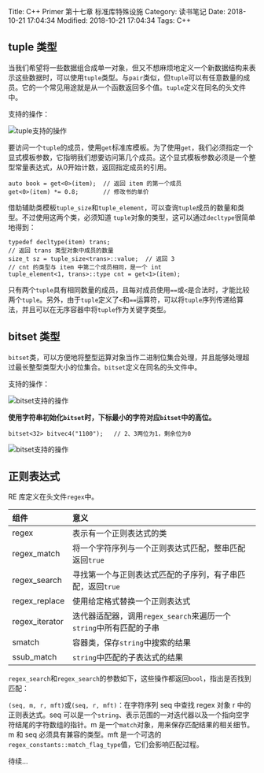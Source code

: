 Title: C++ Primer 第十七章 标准库特殊设施
Category: 读书笔记
Date: 2018-10-21 17:04:34
Modified: 2018-10-21 17:04:34
Tags: C++

## tuple 类型

当我们希望将一些数据组合成单一对象，但又不想麻烦地定义一个新数据结构来表示这些数据时，可以使用`tuple`类型。与`pair`类似，但`tuple`可以有任意数量的成员。它的一个常见用途就是从一个函数返回多个值。`tuple`定义在同名的头文件中。

支持的操作：

![tuple支持的操作]({static}/images/c++17-1.jpg)

要访问一个`tuple`的成员，使用`get`标准库模板。为了使用`get`，我们必须指定一个显式模板参数，它指明我们想要访问第几个成员。这个显式模板参数必须是一个整型常量表达式，从0开始计数，返回指定成员的引用。

```
auto book = get<0>(item);  // 返回 item 的第一个成员
get<0>(item) *= 0.8;       // 修改书的单价
```

借助辅助类模板`tuple_size`和`tuple_element`，可以查询`tuple`成员的数量和类型。不过使用这两个类，必须知道 `tuple`对象的类型，这可以通过`decltype`很简单地得到：

```
typedef decltype(item) trans;
// 返回 trans 类型对象中成员的数量
size_t sz = tuple_size<trans>::value;  // 返回 3
// cnt 的类型与 item 中第二个成员相同，是一个 int
tuple_element<1, trans>::type cnt = get<1>(item);
```

只有两个`tuple`具有相同数量的成员，且每对成员使用`==`或`<`是合法时，才能比较两个`tuple`。另外，由于`tuple`定义了`<`和`==`运算符，可以将`tuple`序列传递给算法，并且可以在无序容器中将`tuple`作为关键字类型。

## bitset 类型

`bitset`类，可以方便地将整型运算对象当作二进制位集合处理，并且能够处理超过最长整型类型大小的位集合。`bitset`定义在同名的头文件中。

支持的操作：

![bitset支持的操作]({static}/images/c++17-2.jpg)

**使用字符串初始化`bitset`时，下标最小的字符对应`bitset`中的高位。**

```
bitset<32> bitvec4("1100");   // 2、3两位为1，剩余位为0
```

![bitset支持的操作]({static}/images/c++17-3.jpg)

## 正则表达式

RE 库定义在头文件`regex`中。

| 组件 | 意义 |
| :------------- | :------------- |
| regex | 表示有一个正则表达式的类 |
| regex_match | 将一个字符序列与一个正则表达式匹配，整串匹配返回`true` |
| regex_search | 寻找第一个与正则表达式匹配的子序列，有子串匹配，返回`true` |
| regex_replace | 使用给定格式替换一个正则表达式 |
| regex_iterator | 迭代器适配器，调用`regex_search`来遍历一个`string`中所有匹配的子串 |
| smatch | 容器类，保存`string`中搜索的结果 |
| ssub_match  | `string`中匹配的子表达式的结果 |

`regex_search`和`regex_search`的参数如下，这些操作都返回`bool`，指出是否找到匹配：

`(seq, m, r, mft)`或`(seq, r, mft)`：在字符序列 seq 中查找 regex 对象 r 中的正则表达式。seq 可以是一个`string`、表示范围的一对迭代器以及一个指向空字符结尾的字符数组的指针。m 是一个`match`对象，用来保存匹配结果的相关细节。m 和 seq 必须具有兼容的类型。mft 是一个可选的`regex_constants::match_flag_type`值，它们会影响匹配过程。

待续...
